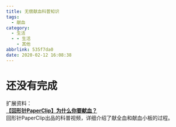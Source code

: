 ```yaml
---
title: 无偿献血科普知识
tags:
  - 献血
category:
  - 生活
  - - 生活
    - 其他
abbrlink: 535f7da0
date: 2020-02-12 16:08:38
---
```

# 还没有完成

扩展资料：  
[**【回形针PaperClip】为什么你要献血？**](https://www.bilibili.com/video/av87587677)  
回形针PaperClip出品的科普视频，详细介绍了献全血和献血小板的过程。  
